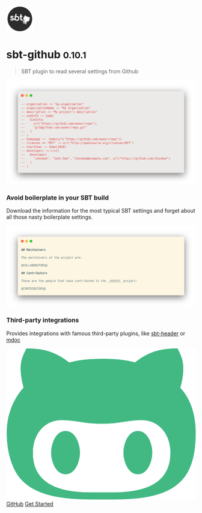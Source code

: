 ![logo](_media/logo.svg ':size=10%')

# sbt-github <small>0.10.1</small>

> SBT plugin to read several settings from Github

<div class="flex-container">
<div style="flex: 50%;">

![Avoid boilerplate in your SBT build](_media/removed_settings.png ':size=60%')

### Avoid boilerplate in your SBT build

Download the information for the most typical SBT settings and forget about all those nasty boilerplate settings.

</div>
<div style="flex: 50%;">

![Third-party integrations](_media/third_party_integrations.png ':size=60%')

### Third-party integrations

Provides integrations with famous third-party plugins, like [sbt-header](https://github.com/sbt/sbt-header) or [mdoc](https://scalameta.org/mdoc/)

</div>
</div>

[![](_media/octocat.svg ':size=15px') GitHub](https://github.com/alejandrohdezma/sbt-github/)
[Get Started](getting-started.md)
